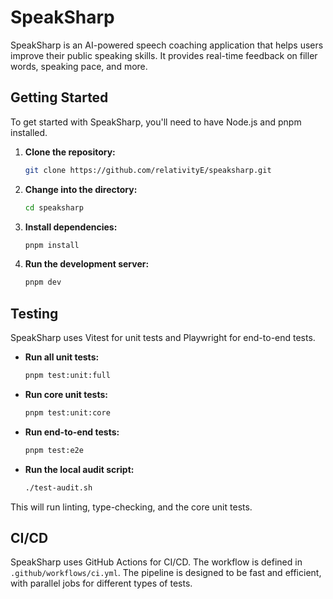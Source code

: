 # SpeakSharp

SpeakSharp is an AI-powered speech coaching application that helps users improve their public speaking skills. It provides real-time feedback on filler words, speaking pace, and more.

## Getting Started

To get started with SpeakSharp, you'll need to have Node.js and pnpm installed.

1.  **Clone the repository:**
    ```bash
    git clone https://github.com/relativityE/speaksharp.git
    ```
2.  **Change into the directory:**
    ```bash
    cd speaksharp
    ```
3.  **Install dependencies:**
    ```bash
    pnpm install
    ```
4.  **Run the development server:**
    ```bash
    pnpm dev
    ```

## Testing

SpeakSharp uses Vitest for unit tests and Playwright for end-to-end tests.

*   **Run all unit tests:**
    ```bash
    pnpm test:unit:full
    ```
*   **Run core unit tests:**
    ```bash
    pnpm test:unit:core
    ```
*   **Run end-to-end tests:**
    ```bash
    pnpm test:e2e
    ```
*   **Run the local audit script:**
    ```bash
    ./test-audit.sh
    ```

This will run linting, type-checking, and the core unit tests.

## CI/CD

SpeakSharp uses GitHub Actions for CI/CD. The workflow is defined in `.github/workflows/ci.yml`. The pipeline is designed to be fast and efficient, with parallel jobs for different types of tests.